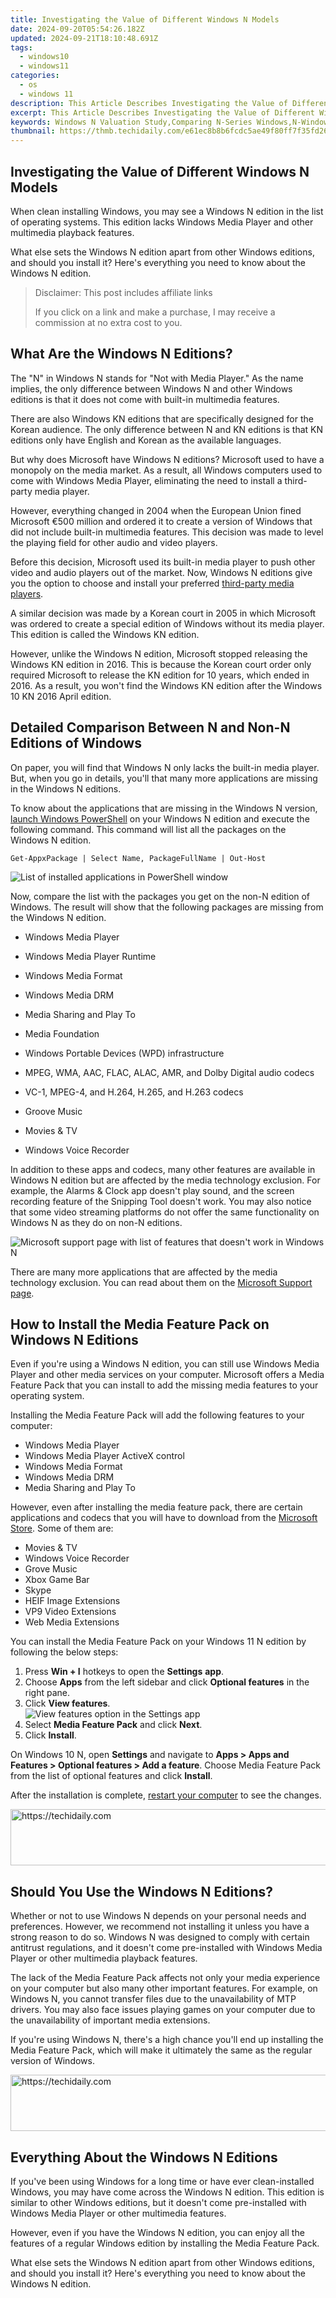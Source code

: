 ```yaml
---
title: Investigating the Value of Different Windows N Models
date: 2024-09-20T05:54:26.182Z
updated: 2024-09-21T18:10:48.691Z
tags:
  - windows10
  - windows11
categories:
  - os
  - windows 11
description: This Article Describes Investigating the Value of Different Windows N Models
excerpt: This Article Describes Investigating the Value of Different Windows N Models
keywords: Windows N Valuation Study,Comparing N-Series Windows,N-Windows Performance Metrics,Cost Analysis,N-Version Feature Benefits,N-Series Market Pricing Trends,Efficiency Ratings for Windows N
thumbnail: https://thmb.techidaily.com/e61ec8b8b6fcdc5ae49f80ff7f35fd26c15f5f9f26e0670f639723e26a96ce2a.jpeg
---
```


## Investigating the Value of Different Windows N Models

 When clean installing Windows, you may see a Windows N edition in the list of operating systems. This edition lacks Windows Media Player and other multimedia playback features.

 What else sets the Windows N edition apart from other Windows editions, and should you install it? Here's everything you need to know about the Windows N edition.

>  Disclaimer: This post includes affiliate links
>
>  If you click on a link and make a purchase, I may receive a commission at no extra cost to you.
>

## What Are the Windows N Editions?

 The "N" in Windows N stands for "Not with Media Player." As the name implies, the only difference between Windows N and other Windows editions is that it does not come with built-in multimedia features.

 There are also Windows KN editions that are specifically designed for the Korean audience. The only difference between N and KN editions is that KN editions only have English and Korean as the available languages.

 But why does Microsoft have Windows N editions? Microsoft used to have a monopoly on the media market. As a result, all Windows computers used to come with Windows Media Player, eliminating the need to install a third-party media player.

 However, everything changed in 2004 when the European Union fined Microsoft €500 million and ordered it to create a version of Windows that did not include built-in multimedia features. This decision was made to level the playing field for other audio and video players.

 Before this decision, Microsoft used its built-in media player to push other video and audio players out of the market. Now, Windows N editions give you the option to choose and install your preferred [third-party media players](https://www.makeuseof.com/tag/top-5-free-media-players-for-windows/).

 A similar decision was made by a Korean court in 2005 in which Microsoft was ordered to create a special edition of Windows without its media player. This edition is called the Windows KN edition.

 However, unlike the Windows N edition, Microsoft stopped releasing the Windows KN edition in 2016\. This is because the Korean court order only required Microsoft to release the KN edition for 10 years, which ended in 2016\. As a result, you won't find the Windows KN edition after the Windows 10 KN 2016 April edition.

## Detailed Comparison Between N and Non-N Editions of Windows

 On paper, you will find that Windows N only lacks the built-in media player. But, when you go in details, you'll that many more applications are missing in the Windows N editions.

 To know about the applications that are missing in the Windows N version, [launch Windows PowerShell](https://www.makeuseof.com/windows-open-command-prompt-powershell/) on your Windows N edition and execute the following command. This command will list all the packages on the Windows N edition.

`Get-AppxPackage | Select Name, PackageFullName | Out-Host`

![List of installed applications in PowerShell window](https://static1.makeuseofimages.com/wordpress/wp-content/uploads/2023/09/list-of-installed-applications.jpg)

 Now, compare the list with the packages you get on the non-N edition of Windows. The result will show that the following packages are missing from the Windows N edition.

* Windows Media Player
* Windows Media Player Runtime
* Windows Media Format
* Windows Media DRM
* Media Sharing and Play To

* Media Foundation
* Windows Portable Devices (WPD) infrastructure
* MPEG, WMA, AAC, FLAC, ALAC, AMR, and Dolby Digital audio codecs
* VC-1, MPEG-4, and H.264, H.265, and H.263 codecs
* Groove Music
* Movies & TV
* Windows Voice Recorder

 In addition to these apps and codecs, many other features are available in Windows N edition but are affected by the media technology exclusion. For example, the Alarms & Clock app doesn't play sound, and the screen recording feature of the Snipping Tool doesn't work. You may also notice that some video streaming platforms do not offer the same functionality on Windows N as they do on non-N editions.

![Microsoft support page with list of features that doesn't work in Windows N](https://static1.makeuseofimages.com/wordpress/wp-content/uploads/2023/09/microsoft-support-page.jpg)

 There are many more applications that are affected by the media technology exclusion. You can read about them on the [Microsoft Support page](https://support.microsoft.com/en-us/windows/media-feature-pack-for-windows-n-8622b390-4ce6-43c9-9b42-549e5328e407).

## How to Install the Media Feature Pack on Windows N Editions

 Even if you're using a Windows N edition, you can still use Windows Media Player and other media services on your computer. Microsoft offers a Media Feature Pack that you can install to add the missing media features to your operating system.

 Installing the Media Feature Pack will add the following features to your computer:

* Windows Media Player
* Windows Media Player ActiveX control
* Windows Media Format
* Windows Media DRM
* Media Sharing and Play To

 However, even after installing the media feature pack, there are certain applications and codecs that you will have to download from the [Microsoft Store](https://www.makeuseof.com/tag/microsoft-store-windows-10/). Some of them are:

* Movies & TV
* Windows Voice Recorder
* Grove Music
* Xbox Game Bar
* Skype
* HEIF Image Extensions
* VP9 Video Extensions
* Web Media Extensions

 You can install the Media Feature Pack on your Windows 11 N edition by following the below steps:

1. Press **Win + I** hotkeys to open the **Settings** **app**.
2. Choose **Apps** from the left sidebar and click **Optional features** in the right pane.
3. Click **View features**.  
![View features option in the Settings app](https://static1.makeuseofimages.com/wordpress/wp-content/uploads/2023/09/view-features-option.jpg)
4. Select **Media Feature Pack** and click **Next**.
5. Click **Install**.

 On Windows 10 N, open **Settings** and navigate to **Apps > Apps and Features > Optional features > Add a feature**. Choose Media Feature Pack from the list of optional features and click **Install**.

 After the installation is complete, [restart your computer](https://www.makeuseof.com/windows-restart-methods/) to see the changes.

<!-- affiliate ads begin -->
<a href="https://wigfever.sjv.io/c/5597632/2014849/22899" target="_top" id="2014849">
  <img src="//a.impactradius-go.com/display-ad/22899-2014849" border="0" alt="https://techidaily.com" width="728" height="90"/>
</a>
<img height="0" width="0" src="https://wigfever.sjv.io/i/5597632/2014849/22899" style="position:absolute;visibility:hidden;" border="0" />
<!-- affiliate ads end -->

## Should You Use the Windows N Editions?

 Whether or not to use Windows N depends on your personal needs and preferences. However, we recommend not installing it unless you have a strong reason to do so. Windows N was designed to comply with certain antitrust regulations, and it doesn't come pre-installed with Windows Media Player or other multimedia playback features.

 The lack of the Media Feature Pack affects not only your media experience on your computer but also many other important features. For example, on Windows N, you cannot transfer files due to the unavailability of MTP drivers. You may also face issues playing games on your computer due to the unavailability of important media extensions.

 If you're using Windows N, there's a high chance you'll end up installing the Media Feature Pack, which will make it ultimately the same as the regular version of Windows.

<!-- affiliate ads begin -->
<a href="https://aligracehair.sjv.io/c/5597632/1925489/19272" target="_top" id="1925489">
  <img src="//a.impactradius-go.com/display-ad/19272-1925489" border="0" alt="https://techidaily.com" width="728" height="90"/>
</a>
<img height="0" width="0" src="https://aligracehair.sjv.io/i/5597632/1925489/19272" style="position:absolute;visibility:hidden;" border="0" />
<!-- affiliate ads end -->

## Everything About the Windows N Editions

 If you've been using Windows for a long time or have ever clean-installed Windows, you may have come across the Windows N edition. This edition is similar to other Windows editions, but it doesn't come pre-installed with Windows Media Player or other multimedia features.

 However, even if you have the Windows N edition, you can enjoy all the features of a regular Windows edition by installing the Media Feature Pack.

 What else sets the Windows N edition apart from other Windows editions, and should you install it? Here's everything you need to know about the Windows N edition.

<ins class="adsbygoogle"
      style="display:block"
      data-ad-client="ca-pub-7571918770474297"
      data-ad-slot="8358498916"
      data-ad-format="auto"
      data-full-width-responsive="true"></ins>
    



